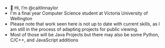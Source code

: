 - 👋 Hi, I’m @caitlinnaylor
- I'm a final year Computer Science student at Victoria University of Wellington 
- Please note that work seen here is not up to date with current skills, as I am still in the process of adapting projects for public viewing.
- Most of those will be Java Projects but there may also be some Python, C/C++, and JavaScript additions

<!---
caitlinnaylor/caitlinnaylor is a ✨ special ✨ repository because its `README.md` (this file) appears on your GitHub profile.
You can click the Preview link to take a look at your changes.
--->
